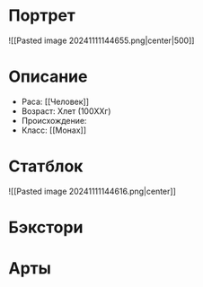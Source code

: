 # Портрет
![[Pasted image 20241111144655.png|center|500]]
# Описание
* Раса: [[Человек]]
* Возраст: Xлет (100XXг)
* Происхождение: 
* Класс: [[Монах]]
# Статблок
![[Pasted image 20241111144616.png|center]]
# Бэкстори

# Арты
